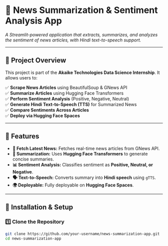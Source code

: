# 📰 News Summarization & Sentiment Analysis App  
_A Streamlit-powered application that extracts, summarizes, and analyzes the sentiment of news articles, with Hindi text-to-speech support._

---

## 🚀 Project Overview  

This project is part of the **Akaike Technologies Data Science Internship**. It allows users to:  

✅ **Scrape News Articles** using BeautifulSoup & GNews API  
✅ **Summarize Articles** using Hugging Face Transformers  
✅ **Perform Sentiment Analysis** (Positive, Negative, Neutral)  
✅ **Generate Hindi Text-to-Speech (TTS)** for Summarized News  
✅ **Compare Sentiments Across Articles**  
✅ **Deploy via Hugging Face Spaces**  

---

## 📌 Features  

- **📑 Fetch Latest News:** Fetches real-time news articles from GNews API.  
- **📝 Summarization:** Uses **Hugging Face Transformers** to generate concise summaries.  
- **📊 Sentiment Analysis:** Classifies sentiment as **Positive, Neutral, or Negative**.  
- **🗣️ Text-to-Speech:** Converts summary into **Hindi speech** using `gTTS`.  
- **🌍 Deployable:** Fully deployable on **Hugging Face Spaces**.  

---

## 🔧 Installation & Setup  

### 1️⃣ **Clone the Repository**  
```bash
git clone https://github.com/your-username/news-summarization-app.git
cd news-summarization-app
